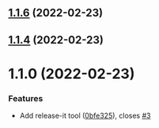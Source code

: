 ## [1.1.6](https://github.com/georgeflug/devready/compare/1.1.4...1.1.6) (2022-02-23)

## [1.1.4](https://github.com/georgeflug/devready/compare/1.1.0...1.1.4) (2022-02-23)

# 1.1.0 (2022-02-23)


### Features

* Add release-it tool ([0bfe325](https://github.com/georgeflug/devready/commit/0bfe32569b7bb7d9af4d4b9a626f2ae8e89b601a)), closes [#3](https://github.com/georgeflug/devready/issues/3)

